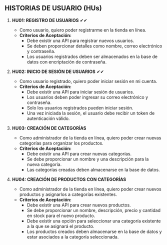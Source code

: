 ## HISTORIAS DE USUARIO (HUs)

1. **HU01: REGISTRO DE USUARIOS** ✔✔
    - Como usuario, quiero poder registrarme en la tienda en línea.
    - **Criterios de Aceptación:**
        - Debe existir una API para registrar nuevos usuarios.
        - Se deben proporcionar detalles como nombre, correo electrónico y contraseña.
        - Los usuarios registrados deben ser almacenados en la base de datos con encriptación de contraseña.

2. **HU02: INICIO DE SESIÓN DE USUARIOS** ✔✔
    - Como usuario registrado, quiero poder iniciar sesión en mi cuenta.
    - **Criterios de Aceptación:**
        - Debe existir una API para iniciar sesión de usuarios.
        - Los usuarios deben poder ingresar su correo electrónico y contraseña.
        - Solo los usuarios registrados pueden iniciar sesión.
        - Una vez iniciada la sesión, el usuario debe recibir un token de autenticación válido.

3. **HU03: CREACIÓN DE CATEGORÍAS**
    - Como administrador de la tienda en línea, quiero poder crear nuevas categorías para organizar los productos.
    - **Criterios de Aceptación:**
        - Debe existir una API para crear nuevas categorías.
        - Se debe proporcionar un nombre y una descripción para la nueva categoría.
        - Las categorías creadas deben almacenarse en la base de datos.

4. **HU04: CREACIÓN DE PRODUCTOS CON CATEGORÍAS**
    - Como administrador de la tienda en línea, quiero poder crear nuevos productos y asignarlos a categorías
      existentes.
    - **Criterios de Aceptación:**
        - Debe existir una API para crear nuevos productos.
        - Se debe proporcionar un nombre, descripción, precio y cantidad en stock para el nuevo producto.
        - Debe existir una opción para seleccionar una categoría existente a la que se asignará el producto.
        - Los productos creados deben almacenarse en la base de datos y estar asociados a la categoría seleccionada.
